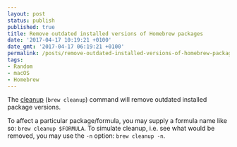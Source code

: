 ```yaml
---
layout: post
status: publish
published: true
title: Remove outdated installed versions of Homebrew packages
date: '2017-04-17 10:19:21 +0100'
date_gmt: '2017-04-17 06:19:21 +0100'
permalink: /posts/remove-outdated-installed-versions-of-homebrew-packages/
tags:
- Random
- macOS
- Homebrew
---
```

The [cleanup](https://github.com/Homebrew/brew/blob/master/docs/FAQ.md#how-do-i-uninstall-old-versions-of-a-formula) (`brew cleanup`) command will remove outdated installed package versions. 

To affect a particular package/formula, you may supply a formula name like so: `brew cleanup $FORMULA`. To simulate cleanup, i.e. see what would be removed, you may use the `-n` option: `brew cleanup -n`.

